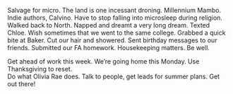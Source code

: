 Salvage for micro. The land is one incessant droning. Millennium Mambo. Indie authors, Calvino. Have to stop falling into microsleep during religion. Walked back to North. Napped and dreamt a very long dream. Texted Chloe. Wish sometimes that we went to the same college. Grabbed a quick bite at Baker. Cut our hair and showered. Sent birthday messages to our friends. Submitted our FA homework. Housekeeping matters. Be well.

Get ahead of work this week. We’re going home this Monday. Use Thanksgiving to reset.   
Do what Olivia Rae does. Talk to people, get leads for summer plans. Get out there\!